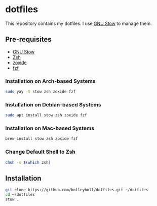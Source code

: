 # dotfiles

This repository contains my dotfiles. I use [GNU Stow](https://www.gnu.org/software/stow/) to manage them.

## Pre-requisites

- [GNU Stow](https://www.gnu.org/software/stow/)
- [Zsh](https://www.zsh.org/)
- [zoxide](https://github.com/ajeetdsouza/zoxide)
- [fzf](https://github.com/junegunn/fzf)

### Installation on Arch-based Systems

```bash
sudo yay -S stow zsh zoxide fzf
```

### Installation on Debian-based Systems

```bash
sudo apt install stow zsh zoxide fzf
```

### Installation on Mac-based Systems

```bash
brew install stow zsh zoxide fzf
```

### Change Default Shell to Zsh

```bash
chsh -s $(which zsh)
```

## Installation

```bash
git clone https://github.com/bolleyboll/dotfiles.git ~/dotfiles
cd ~/dotfiles
stow .
```
